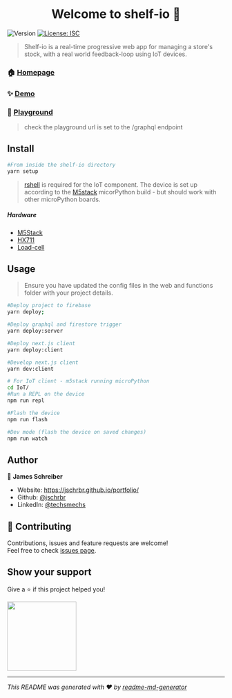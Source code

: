 <h1 align="center">Welcome to shelf-io 👋</h1>
<p>
  <img alt="Version" src="https://img.shields.io/badge/version-1.0.0-blue.svg?cacheSeconds=2592000" />
  <a href="#" target="_blank">
    <img alt="License: ISC" src="https://img.shields.io/badge/License-ISC-yellow.svg" />
  </a>
</p>

> Shelf-io is a real-time progressive web app for managing a store's stock, with a real world feedback-loop using IoT devices.

### 🏠 [Homepage](https://github.com/jschrbr/shelf-io)

### ✨ [Demo](http://shelf-io.web.app/)

### 🎡 [Playground](https://us-central1-shelf-io.cloudfunctions.net/graphql)

> check the playground url is set to the /graphql endpoint

## Install

```sh
#From inside the shelf-io directory
yarn setup
```

> [rshell](https://github.com/dhylands/rshell) is required for the IoT component. The device is set up according to the [M5stack](https://github.com/m5stack/M5Stack_MicroPython) micorPython build - but should work with other microPython boards.

##### Hardware

- [M5Stack](https://m5stack.com/)
- [HX711](https://learn.sparkfun.com/tutorials/load-cell-amplifier-hx711-breakout-hookup-guide/all)
- [Load-cell](https://g.co/kgs/9WfgFi)

## Usage

> Ensure you have updated the config files in the web and functions folder with your project details.

```sh
#Deploy project to firebase
yarn deploy;

#Deploy graphql and firestore trigger
yarn deploy:server

#Deploy next.js client
yarn deploy:client

#Develop next.js client
yarn dev:client

# For IoT client - m5stack running microPython
cd IoT/
#Run a REPL on the device
npm run repl

#Flash the device
npm run flash

#Dev mode (flash the device on saved changes)
npm run watch
```

## Author

👤 **James Schreiber**

- Website: https://jschrbr.github.io/portfolio/
- Github: [@jschrbr](https://github.com/jschrbr)
- LinkedIn: [@techsmechs](https://linkedin.com/in/techsmechs)

## 🤝 Contributing

Contributions, issues and feature requests are welcome!<br />Feel free to check [issues page](https://github.com/jschrbr/shelf-io/issues).

## Show your support

Give a ⭐️ if this project helped you!

<a href="https://www.patreon.com/techsmechs">
  <img src="https://c5.patreon.com/external/logo/become_a_patron_button@2x.png" width="160">
</a>

---

_This README was generated with ❤️ by [readme-md-generator](https://github.com/kefranabg/readme-md-generator)_
